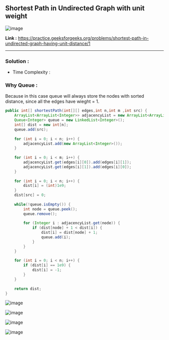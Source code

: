 ## Shortest Path in Undirected Graph with unit weight

![image](https://github.com/alkabharti/Graph/assets/23376002/c6fbea02-6603-40a1-a2fa-7415d7490ed7)


**Link :** https://practice.geeksforgeeks.org/problems/shortest-path-in-undirected-graph-having-unit-distance/1

------------------------------------------------------------------------------------------------------------------------------------------------------------------------------------------


### Solution : 

- Time Complexity :

### Why Queue : 
Because in this case queue will always store the nodes with sorted distance, since all the edges have wieght = 1.


```java
public int[] shortestPath(int[][] edges,int n,int m ,int src) {
    ArrayList<ArrayList<Integer>> adjacencyList = new ArrayList<ArrayList<Integer>>();
    Queue<Integer> queue = new LinkedList<Integer>();
    int[] dist = new int[n];
    queue.add(src);
    
    for (int i = 0; i < n; i++) {
        adjacencyList.add(new ArrayList<Integer>());
    }
    
    for (int i = 0; i < m; i++) {
        adjacencyList.get(edges[i][0]).add(edges[i][1]);
        adjacencyList.get(edges[i][1]).add(edges[i][0]);
    }
    
    for (int i = 0; i < n; i++) {
        dist[i] = (int)1e9;
    }
    dist[src] = 0;
    
    while(!queue.isEmpty()) {
        int node = queue.peek();
        queue.remove();
        
        for (Integer i : adjacencyList.get(node)) {
            if (dist[node] + 1 < dist[i]) {
                dist[i] = dist[node] + 1;
                queue.add(i);
            }
        }
    }
    
    for (int i = 0; i < n; i++) {
        if (dist[i] == 1e9) {
            dist[i] = -1;
        }
    }
    
    return dist;
}

```


![image](https://github.com/alkabharti/Graph/assets/23376002/d6d33f6a-9247-4e4b-b26d-d54ba63ab323)

![image](https://github.com/alkabharti/Graph/assets/23376002/22d0b78f-37f2-4d22-b0a2-bc9ad6f094bf)

![image](https://github.com/alkabharti/Graph/assets/23376002/a8d1078a-fd31-4118-8c24-5f1a2eedae2d)

![image](https://github.com/alkabharti/Graph/assets/23376002/06e8cbda-e71a-49b1-91f4-05d15016a8c1)





